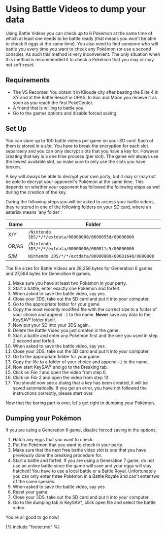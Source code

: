 # Using Battle Videos to dump your data

Using Battle Videos you can check up to 6 Pokémon at the same time of which at least one needs to be battle ready (that means you won't be able to check 6 eggs at the same time). You also need to find someone who will battle you every time you want to check any Pokémon (or use a second console). As such this method is very inconvenient. The only situation when this method is recommended it to check a Pokémon that you may or may not soft-reset.

## Requirements

* The VS Recorder. You obtain it in Kiloude city after beating the Elite 4 in XY and at the Battle Resort in ORAS. In Sun and Moon you receive it as soon as you reach the first PokéCenter.
* A friend that is willing to battle you.
* Go to the games options and disable forced saving.

## Set Up

You can store up to 100 battle videos per game on your SD card. Each of them is stored in a *slot*. You have to break the encryption for each slot separately and you can only decrypt slots that you have a key for. However creating that key is a one time process (per slot). The game will always use the lowest available slot, so make sure to only use the slots you have broken.

A key will always be able to decrypt your own party, but it may or may not be able to decrypt your opponent's Pokémon at the same time. This depends on whether your opponent has followed the following steps as well during the creation of the key.

During the following steps you will be asked to access your battle videos, they're stored in one of the following folders on your SD card, where an asterisk means 'any folder':

Game|Folder  
--|--
X/Y|`/Nintendo 3DS/*/*/extdata/00000000/0000055d/00000000`  
OR/AS|`/Nintendo 3DS/*/*/extdata/00000000/000011c5/00000000`
S/M|`Nintendo 3DS/*/*/extdata/00000000/00001648/0000000`

The file sizes for Battle Videos are 28,256 bytes for Generation 6 games and 27,584 bytes for Generation 6 games.

1. Make sure you have at least two Pokémon in your party.
2. Start a battle, enter exactly one Pokémon and forfeit.
3. When asked to save the battle video, say yes.
4. Close your 3DS, take out the SD card and put it into your computer.
5. Go to the appropriate folder for your game.
6. Copy the most recently modified file with the correct size to a folder of your choice and append `-1` to the name. **Never** save any data to the KeySAVᵉ folder itself.
7. Now put your SD into your 3DS again.
8. Delete the Battle Video you just created in the game.
9. Start a battle and enter any Pokémon first and the one you used in step 2 second and forfeit.
10. When asked to save the battle video, say yes.
11. Close your 3DS, take out the SD card and put it into your computer.
12. Go to the appropriate folder for your game.
13. Copy the file to a folder of your choice and append `-2` to the name.
14. Now start KeySAVᵉ and go to the Breaking tab.
15. Click on *File 1* and open the video from step 6.
16. Click on *File 2* and open the video from step 12.
17. You should now see a dialog that a key has been created, it will be saved automatically. If you get an error, you have not followed the instructions correctly, please start over.

Now that the boring part is over, let's get right to dumping your Pokémon.

## Dumping your Pokémon

If you are using a Generation 6 game, disable forced saving in the options.

1. Hatch any eggs that you want to check.
2. Put the Pokémon that you want to check in your party.
3. Make sure that the next free battle video slot is one that you have previously done the breaking procedure for.
4. Start a battle and forfeit. If you are using a Generation 7 game, do not use an online battle since the game will save and your eggs will stay hatched! You have to use a local battle or a Battle Royal. Unfortunately you can only enter three Pokémon in a Battle Royale and can't enter two of the same species.
5. When asked to save the battle video, say yes.
6. Reset your game.
7. Close your 3DS, take out the SD card and put it into your computer.
8. Go to the dumping tab in KeySAVᵉ, click open file and select the battle video.

You're all good to go now!

{% include "footer.md" %}
